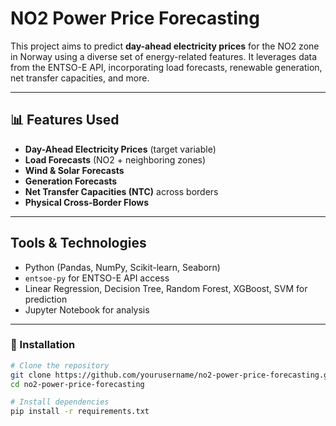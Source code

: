 # NO2 Power Price Forecasting

This project aims to predict **day-ahead electricity prices** for the NO2 zone in Norway using a diverse set of energy-related features. It leverages data from the ENTSO-E API, incorporating load forecasts, renewable generation, net transfer capacities, and more.

---

## 📊 Features Used

- **Day-Ahead Electricity Prices** (target variable)
- **Load Forecasts** (NO2 + neighboring zones)
- **Wind & Solar Forecasts**
- **Generation Forecasts**
- **Net Transfer Capacities (NTC)** across borders
- **Physical Cross-Border Flows**

---

## Tools & Technologies

- Python (Pandas, NumPy, Scikit-learn, Seaborn)
- `entsoe-py` for ENTSO-E API access
- Linear Regression, Decision Tree, Random Forest, XGBoost, SVM for prediction
- Jupyter Notebook for analysis

---


### 🔧 Installation

```bash
# Clone the repository
git clone https://github.com/yourusername/no2-power-price-forecasting.git
cd no2-power-price-forecasting

# Install dependencies
pip install -r requirements.txt

